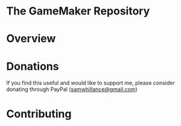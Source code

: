 # The GameMaker Repository

# Overview

# Donations
If you find this useful and would like to support me, please consider donating through PayPal (samwhillance@gmail.com)

# Contributing

